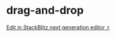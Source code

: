 # drag-and-drop

[Edit in StackBlitz next generation editor ⚡️](https://stackblitz.com/~/github.com/Malaya47/drag-and-drop)